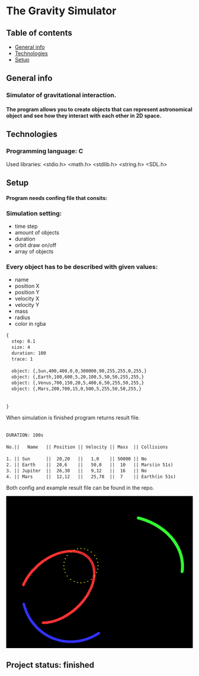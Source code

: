 # The Gravity Simulator

## Table of contents
* [General info](#general-info)
* [Technologies](#technologies)
* [Setup](#setup)

## General info

### Simulator of gravitational interaction.

#### The program allows you to create objects that can represent astronomical object and see how they interact with each other in 2D space.


## Technologies

### Programming language: C

Used libraries: 
 <stdio.h>
 <math.h>
 <stdlib.h>
 <string.h>
 <SDL.h>

## Setup

#### Program needs confing file that consits:

### Simulation setting:
* time step
* amount of objects
* duration
* orbit draw on/off
* array of objects

### Every object has to be described with given values:
* name
* position X
* position Y
* velocity X
* velocity Y
* mass
* radius
* color in rgba

```
{
  step: 0.1
  size: 4
  duration: 100
  trace: 1
  
  object: {,Sun,400,400,0,0,300000,90,255,255,0,255,}
  object: {,Earth,100,600,5,20,100,5,50,50,255,255,}
  object: {,Venus,700,150,20,5,400,6,50,255,50,255,} 
  object: {,Mars,200,700,15,0,500,5,255,50,50,255,} 
	
  
}
```

When simulation is finished program returns result file.

```
    
DURATION: 100s

No.||   Name   || Position || Velocity || Mass  || Collisions

1. || Sun      ||  20,20   ||   1,0    || 50000 || No
2. || Earth    ||  20,6    ||   50,0   ||  10   || Mars(in 51s)
3. || Jupiter  ||  26,30   ||   9,12   ||  16   || No
4. || Mars     ||  12,12   ||   25,78  ||  7    || Earth(in 51s)
```

Both config and example result file can be found in the repo.

![simulation_ex](https://github.com/kaczmarekmilosz94/JP-Projekt/blob/master/img.png)


## Project status: finished
